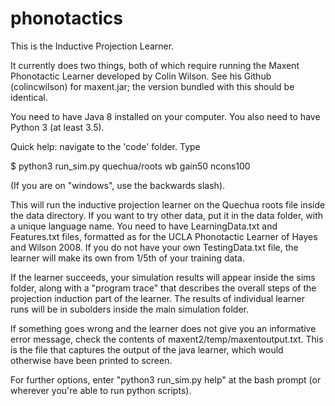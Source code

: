 # phonotactics

This is the Inductive Projection Learner. 

It currently does two things, both of which require running the Maxent Phonotactic Learner developed by Colin Wilson. See his Github (colincwilson) for maxent.jar; the version bundled with this should be identical.

You need to have Java 8 installed on your computer. You also need to have Python 3 (at least 3.5).

Quick help: navigate to the 'code' folder. Type 

$ python3 run_sim.py quechua/roots wb gain50 ncons100


(If you are on "windows", use the backwards slash). 

This will run the inductive projection learner on the Quechua roots file inside the data directory. If you want to try other data, put it in the data folder, with a unique language name. You need to have LearningData.txt and Features.txt files, formatted as for the UCLA Phonotactic Learner of Hayes and Wilson 2008. If you do not have your own TestingData.txt file, the learner will make its own from 1/5th of your training data.

If the learner succeeds, your simulation results will appear inside the sims folder, along with a "program trace" that describes the overall steps of the projection induction part of the learner. The results of individual learner runs will be in subolders inside the main simulation folder. 

If something goes wrong and the learner does not give you an informative error message, check the contents of maxent2/temp/maxentoutput.txt. This is the file that captures the output of the java learner, which would otherwise have been printed to screen.

For further options, enter "python3 run_sim.py help" at the bash prompt (or wherever you're able to run python scripts).
